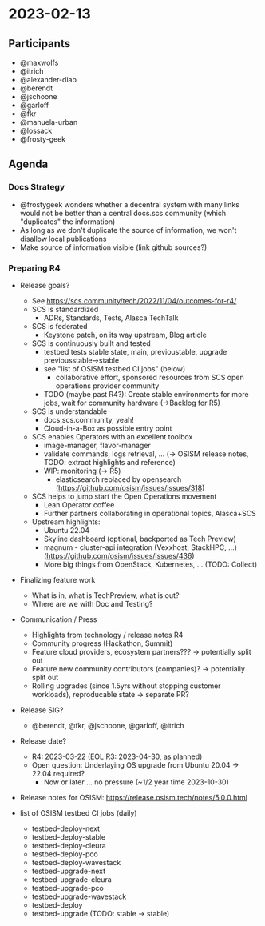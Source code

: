 # 2023-02-13

## Participants

* @maxwolfs
* @itrich
* @alexander-diab
* @berendt
* @jschoone
* @garloff
* @fkr
* @manuela-urban
* @lossack
* @frosty-geek

## Agenda

### Docs Strategy
* @frostygeek wonders whether a decentral system with many links would not be better than a central docs.scs.community (which "duplicates" the information)
* As long as we don't duplicate the source of information, we won't disallow local publications
* Make source of information visible (link github sources?)

### Preparing R4
* Release goals?
  - See https://scs.community/tech/2022/11/04/outcomes-for-r4/
  - SCS is standardized
    * ADRs, Standards, Tests, Alasca TechTalk
  - SCS is federated
    * Keystone patch, on its way upstream, Blog article
  - SCS is continuously built and tested
    * testbed tests stable state, main, previoustable, upgrade previousstable->stable
    * see "list of OSISM testbed CI jobs" (below)
      - collaborative effort, sponsored resources from SCS open operations provider community
    * TODO (maybe past R4?): Create stable environments for more jobs, wait for community hardware (->Backlog for R5)
  - SCS is understandable
    * docs.scs.community, yeah!
    * Cloud-in-a-Box as possible entry point
  - SCS enables Operators with an excellent toolbox
    * image-manager, flavor-manager
    * validate commands, logs retrieval, ... (-> OSISM release notes, TODO: extract highlights and reference)
    * WIP: monitoring (-> R5)
      - elasticsearch replaced by opensearch (https://github.com/osism/issues/issues/318)
  - SCS helps to jump start the Open Operations movement
    * Lean Operator coffee
    * Further partners collaborating in operational topics, Alasca+SCS
  - Upstream highlights:
    * Ubuntu 22.04
    * Skyline dashboard (optional, backported as Tech Preview)
    * magnum - cluster-api integration (Vexxhost, StackHPC, ...) (https://github.com/osism/issues/issues/436)
    * More big things from OpenStack, Kubernetes, ... (TODO: Collect)
* Finalizing feature work
  - What is in, what is TechPreview, what is out?
  - Where are we with Doc and Testing?
* Communication / Press
  - Highlights from technology / release notes R4
  - Community progress (Hackathon, Summit)
  - Feature cloud providers, ecosystem partners??? -> potentially split out
  - Feature new community contributors (companies)? -> potentially split out
  - Rolling upgrades (since 1.5yrs without stopping customer workloads), reproducable state -> separate PR?
* Release SIG?
  - @berendt, @fkr, @jschoone, @garloff, @itrich
* Release date?
  - R4: 2023-03-22 (EOL R3: 2023-04-30, as planned)
  - Open question: Underlaying OS upgrade from Ubuntu 20.04 -> 22.04 required?
    * Now or later ... no pressure (~1/2 year time 2023-10-30)

* Release notes for OSISM: https://release.osism.tech/notes/5.0.0.html
* list of OSISM testbed CI jobs (daily)
   - testbed-deploy-next
   - testbed-deploy-stable
   - testbed-deploy-cleura
   - testbed-deploy-pco
   - testbed-deploy-wavestack
   - testbed-upgrade-next
   - testbed-upgrade-cleura
   - testbed-upgrade-pco
   - testbed-upgrade-wavestack
   - testbed-deploy
   - testbed-upgrade
   (TODO: stable -> stable)
